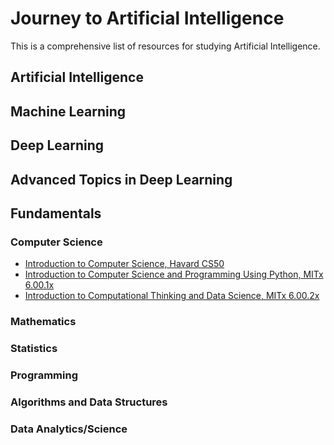 # Journey to Artificial Intelligence
This is a comprehensive list of resources for studying Artificial Intelligence.

## Artificial Intelligence

## Machine Learning

## Deep Learning

## Advanced Topics in Deep Learning

## Fundamentals
### Computer Science
* [Introduction to Computer Science, Havard CS50](https://cs50.harvard.edu/)
* [Introduction to Computer Science and Programming Using Python, MITx 6.00.1x](https://www.edx.org/course/introduction-computer-science-mitx-6-00-1x-10)
* [Introduction to Computational Thinking and Data Science, MITx 6.00.2x](https://www.edx.org/course/introduction-computational-thinking-data-mitx-6-00-2x-5)
### Mathematics
### Statistics
### Programming
### Algorithms and Data Structures
### Data Analytics/Science
